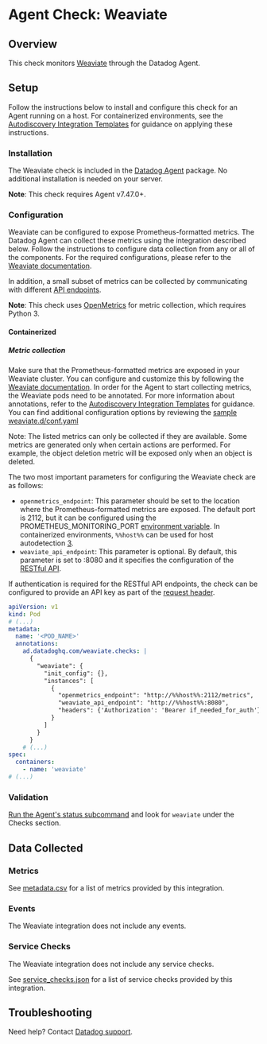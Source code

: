 # Agent Check: Weaviate

## Overview

This check monitors [Weaviate][1] through the Datadog Agent.

## Setup

Follow the instructions below to install and configure this check for an Agent running on a host. For containerized environments, see the [Autodiscovery Integration Templates][3] for guidance on applying these instructions.

### Installation

The Weaviate check is included in the [Datadog Agent][2] package. No additional installation is needed on your server.

**Note**: This check requires Agent v7.47.0+.

### Configuration

Weaviate can be configured to expose Prometheus-formatted metrics. The Datadog Agent can collect these metrics using the integration described below. Follow the instructions to configure data collection from any or all of the components. For the required configurations, please refer to the [Weaviate documentation][11].

In addition, a small subset of metrics can be collected by communicating with different [API endpoints][12].

**Note**: This check uses [OpenMetrics][12] for metric collection, which requires Python 3.

#### Containerized
##### Metric collection

Make sure that the Prometheus-formatted metrics are exposed in your Weaviate cluster. You can configure and customize this by following the [Weaviate documentation][11]. In order for the Agent to start collecting metrics, the Weaviate pods need to be annotated. For more information about annotations, refer to the [Autodiscovery Integration Templates][3] for guidance. You can find additional configuration options by reviewing the [sample weaviate.d/conf.yaml][4]

Note: The listed metrics can only be collected if they are available. Some metrics are generated only when certain actions are performed. For example, the object deletion metric will be exposed only when an object is deleted.

The two most important parameters for configuring the Weaviate check are as follows:
- `openmetrics_endpoint`: This parameter should be set to the location where the Prometheus-formatted metrics are exposed. The default port is 2112, but it can be configured using the PROMETHEUS_MONITORING_PORT [environment variable][10]. In containerized environments, `%%host%%` can be used for host autodetection [3]. 
- `weaviate_api_endpoint`: This parameter is optional. By default, this parameter is set to <hostname>:8080 and it specifies the configuration of the [RESTful API][11].

If authentication is required for the RESTful API endpoints, the check can be configured to provide an API key as part of the [request header][13].


```yaml
apiVersion: v1
kind: Pod
# (...)
metadata:
  name: '<POD_NAME>'
  annotations:
    ad.datadoghq.com/weaviate.checks: |
      {
        "weaviate": {
          "init_config": {},
          "instances": [
            {
              "openmetrics_endpoint": "http://%%host%%:2112/metrics",
              "weaviate_api_endpoint": "http://%%host%%:8080",
              "headers": {'Authorization': 'Bearer if_needed_for_auth'}
            }
          ]
        }
      }
    # (...)
spec:
  containers:
    - name: 'weaviate'
# (...)
```

### Validation

[Run the Agent's status subcommand][6] and look for `weaviate` under the Checks section.

## Data Collected

### Metrics

See [metadata.csv][7] for a list of metrics provided by this integration.

### Events

The Weaviate integration does not include any events.

### Service Checks

The Weaviate integration does not include any service checks.

See [service_checks.json][8] for a list of service checks provided by this integration.

## Troubleshooting

Need help? Contact [Datadog support][9].


[1]: **LINK_TO_INTEGRATION_SITE**
[2]: https://app.datadoghq.com/account/settings#agent
[3]: https://docs.datadoghq.com/agent/kubernetes/integrations/
[4]: https://github.com/DataDog/integrations-core/blob/master/weaviate/datadog_checks/weaviate/data/conf.yaml.example
[5]: https://docs.datadoghq.com/agent/guide/agent-commands/#start-stop-and-restart-the-agent
[6]: https://docs.datadoghq.com/agent/guide/agent-commands/#agent-status-and-information
[7]: https://github.com/DataDog/integrations-core/blob/master/weaviate/metadata.csv
[8]: https://github.com/DataDog/integrations-core/blob/master/weaviate/assets/service_checks.json
[9]: https://docs.datadoghq.com/help/
[10]: https://weaviate.io/developers/weaviate/configuration/monitoring
[11]: https://weaviate.io/developers/weaviate/api/rest
[12]: https://docs.datadoghq.com/integrations/openmetrics/
[13]: https://github.com/DataDog/integrations-core/blob/7.46.x/openmetrics/datadog_checks/openmetrics/data/conf.yaml.example#L544-L546